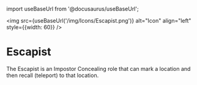 import useBaseUrl from '@docusaurus/useBaseUrl';

<img src={useBaseUrl('/img/Icons/Escapist.png')} alt="Icon" align="left" style={{width: 60}} />
# Escapist

The Escapist is an Impostor Concealing role that can mark a location and then recall (teleport) to that location.
